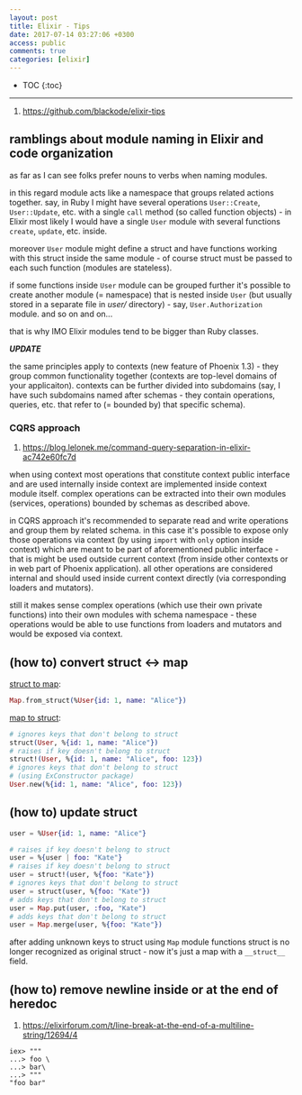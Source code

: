 ```yaml
---
layout: post
title: Elixir - Tips
date: 2017-07-14 03:27:06 +0300
access: public
comments: true
categories: [elixir]
---
```


<!-- more -->

* TOC
{:toc}
<hr>

1. <https://github.com/blackode/elixir-tips>

ramblings about module naming in Elixir and code organization
-------------------------------------------------------------

as far as I can see folks prefer nouns to verbs when naming modules.

in this regard module acts like a namespace that groups related actions together.
say, in Ruby I might have several operations `User::Create`, `User::Update`, etc.
with a single `call` method (so called function objects) - in Elixir most likely
I would have a single `User` module with several functions `create`, `update`,
etc. inside.

moreover `User` module might define a struct and have functions working with
this struct inside the same module - of course struct must be passed to each
such function (modules are stateless).

if some functions inside `User` module can be grouped further it's possible to
create another module (= namespace) that is nested inside `User` (but usually
stored in a separate file in _user/_ directory) - say, `User.Authorization` module.
and so on and on...

that is why IMO Elixir modules tend to be bigger than Ruby classes.

***UPDATE***

the same principles apply to contexts (new feature of Phoenix 1.3) - they
group common functionality together (contexts are top-level domains of your
applicaiton). contexts can be further divided into subdomains (say, I have
such subdomains named after schemas - they contain operations, queries, etc.
that refer to (= bounded by) that specific schema).

### CQRS approach

1. <https://blog.lelonek.me/command-query-separation-in-elixir-ac742e60fc7d>

when using context most operations that constitute context public interface
and are used internally inside context are implemented inside context module
itself. complex operations can be extracted into their own modules (services,
operations) bounded by schemas as described above.

in CQRS approach it's recommended to separate read and write operations and
group them by related schema. in this case it's possible to expose only those
operations via context (by using `import` with `only` option inside context)
which are meant to be part of aforementioned public interface - that is might
be used outside current context (from inside other contexts or in web part of
Phoenix application). all other operations are considered internal and should
used inside current context directly (via corresponding loaders and mutators).

still it makes sense complex operations (which use their own private functions)
into their own modules with schema namespace - these operations would be able
to use functions from loaders and mutators and would be exposed via context.

(how to) convert struct <-> map
-------------------------------

[struct to map](https://hexdocs.pm/elixir/Map.html#from_struct/1):

```elixir
Map.from_struct(%User{id: 1, name: "Alice"})
```

[map to struct](https://hexdocs.pm/elixir/Kernel.html#struct/2):

```elixir
# ignores keys that don't belong to struct
struct(User, %{id: 1, name: "Alice"})
# raises if key doesn't belong to struct
struct!(User, %{id: 1, name: "Alice", foo: 123})
# ignores keys that don't belong to struct
# (using ExConstructor package)
User.new(%{id: 1, name: "Alice", foo: 123})
```

(how to) update struct
----------------------

```elixir
user = %User{id: 1, name: "Alice"}

# raises if key doesn't belong to struct
user = %{user | foo: "Kate"}
# raises if key doesn't belong to struct
user = struct!(user, %{foo: "Kate"})
# ignores keys that don't belong to struct
user = struct(user, %{foo: "Kate"})
# adds keys that don't belong to struct
user = Map.put(user, :foo, "Kate")
# adds keys that don't belong to struct
user = Map.merge(user, %{foo: "Kate"})
```

after adding unknown keys to struct using `Map` module functions struct is no
longer recognized as original struct - now it's just a map with a `__struct__`
field.

(how to) remove newline inside or at the end of heredoc
-------------------------------------------------------

1. <https://elixirforum.com/t/line-break-at-the-end-of-a-multiline-string/12694/4>

```
iex> """
...> foo \
...> bar\
...> """
"foo bar"
```
